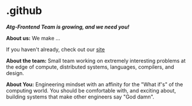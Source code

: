 # .github

***Atg-Frontend Team is growing, and we need you!***

**About us:** We make ...

If you haven't already, check out our [site](https://www.clinic1.one/)


**About the team:** Small team working on extremely interesting problems at the edge of compute, distributed systems, languages, compilers, and design.


**About You:** Engineering mindset with an affinity for the "What if's" of the computing world. You should be comfortable with, and exciting about, building systems that make other engineers say "God damn".

